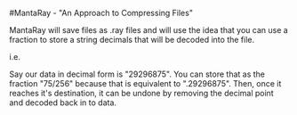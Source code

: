 #MantaRay - "An Approach to Compressing Files"

MantaRay will save files as .ray files and will use the idea that you can use a fraction to store a string decimals that will be decoded into the file.

i.e.

Say our data in decimal form is "29296875". You can store that as the fraction "75/256" because that is equivalent to ".29296875".
Then, once it reaches it's destination, it can be undone by removing the decimal point and decoded back in to data.